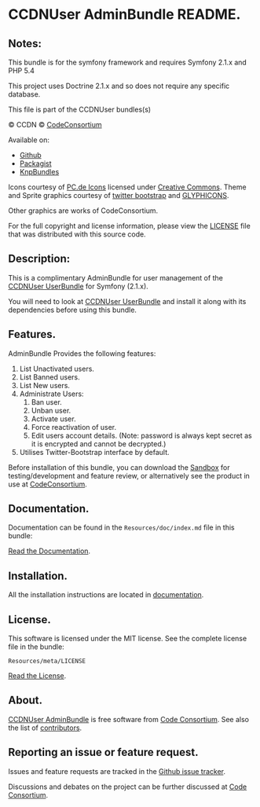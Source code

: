 CCDNUser AdminBundle README.
============================


## Notes:  
  
This bundle is for the symfony framework and requires Symfony 2.1.x and PHP 5.4
  
This project uses Doctrine 2.1.x and so does not require any specific database.
  

This file is part of the CCDNUser bundles(s)

&copy; CCDN &copy; [CodeConsortium](http://www.codeconsortium.com/)

Available on:
* [Github](http://www.github.com/codeconsortium/CCDNUserAdminBundle)
* [Packagist](https://packagist.org/packages/codeconsortium/ccdn-user-admin-bundle)
* [KnpBundles](http://knpbundles.com/codeconsortium/CCDNUserAdminBundle)

Icons courtesy of [PC.de Icons](http://pc.de/icons/) licensed under [Creative Commons](http://creativecommons.org/licenses/by/3.0/).
Theme and Sprite graphics courtesy of [twitter bootstrap](http://twitter.github.com/bootstrap/index.html) and [GLYPHICONS](http://glyphicons.com/).

Other graphics are works of CodeConsortium.

For the full copyright and license information, please view the [LICENSE](http://github.com/codeconsortium/CCDNUserAdminBundle/blob/master/Resources/meta/LICENSE) file that was distributed with this source code.

## Description:

This is a complimentary AdminBundle for user management of the [CCDNUser UserBundle](https://github.com/codeconsortium/CCDNUserUserBundle) for Symfony (2.1.x).

You will need to look at [CCDNUser UserBundle](https://github.com/codeconsortium/CCDNUserUserBundle) and install it along with its dependencies before using this bundle.

## Features.

AdminBundle Provides the following features:

1. List Unactivated users.
2. List Banned users.
3. List New users.
4. Administrate Users:
	1. Ban user.
	2. Unban user.
	3. Activate user.
	4. Force reactivation of user.
	5. Edit users account details. (Note: password is always kept secret as it is encrypted and cannot be decrypted.)
5. Utilises Twitter-Bootstrap interface by default.

Before installation of this bundle, you can download the [Sandbox](https://github.com/codeconsortium/CCDNSandBox) for testing/development and feature review, or alternatively see the product in use at [CodeConsortium](http://www.codeconsortium.com).

## Documentation.

Documentation can be found in the `Resources/doc/index.md` file in this bundle:

[Read the Documentation](http://github.com/codeconsortium/CCDNUserAdminBundle/blob/master/Resources/doc/index.md).

## Installation.

All the installation instructions are located in [documentation](http://github.com/codeconsortium/CCDNUserAdminBundle/blob/master/Resources/doc/install.md).

## License.

This software is licensed under the MIT license. See the complete license file in the bundle:

	Resources/meta/LICENSE

[Read the License](http://github.com/codeconsortium/CCDNUserAdminBundle/blob/master/Resources/meta/LICENSE).

## About.

[CCDNUser AdminBundle](http://github.com/codeconsortium/CCDNUserAdminBundle) is free software from [Code Consortium](http://www.codeconsortium.com). 
See also the list of [contributors](http://github.com/codeconsortium/CCDNUserAdminBundle/contributors).

## Reporting an issue or feature request.

Issues and feature requests are tracked in the [Github issue tracker](http://github.com/codeconsortium/CCDNUserAdminBundle/issues).

Discussions and debates on the project can be further discussed at [Code Consortium](http://www.codeconsortium.com).
